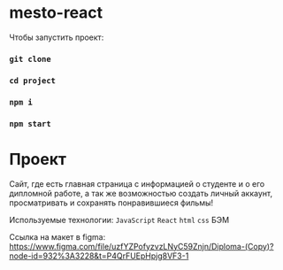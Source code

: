 # mesto-react

Чтобы запустить проект:

### `git clone`

### `cd project`

### `npm i`

### `npm start`

# Проект

Сайт, где есть главная страница с информацией о студенте и о его дипломной работе,
а так же возможностью создать личный аккаунт, просматривать и сохранять
понравившиеся фильмы!

Используемые технологии: `JavaScript` `React` `html` `css` БЭМ


Ссылка на макет в figma: https://www.figma.com/file/uzfYZPofyzvzLNyC59Znjn/Diploma-(Copy)?node-id=932%3A3228&t=P4QrFUEpHpjg8VF3-1